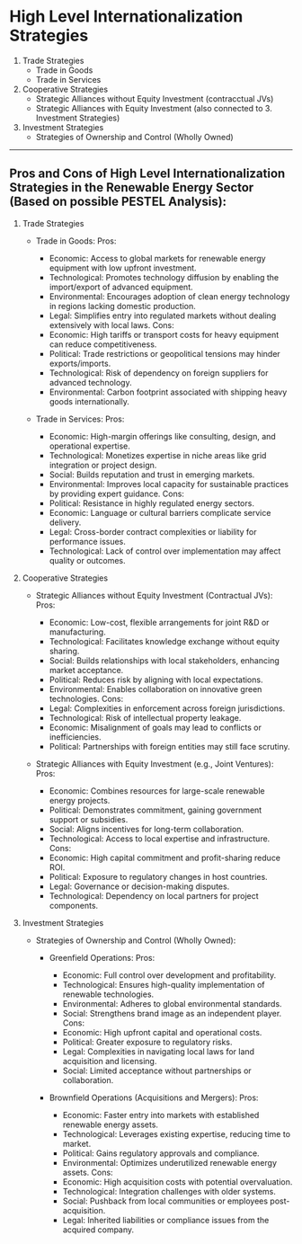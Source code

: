 # High Level Internationalization Strategies

1. Trade Strategies
   - Trade in Goods
   - Trade in Services
2. Cooperative Strategies
   - Strategic Alliances without Equity Investment (contracctual JVs)
   - Strategic Alliances with Equity Investment (also connected to 3. Investment Strategies)
3. Investment Strategies
   - Strategies of Ownership and Control (Wholly Owned)

---

## Pros and Cons of High Level Internationalization Strategies in the Renewable Energy Sector (Based on possible PESTEL Analysis):

1. Trade Strategies
   - Trade in Goods:
     Pros:
       - Economic: Access to global markets for renewable energy equipment with low upfront investment.
       - Technological: Promotes technology diffusion by enabling the import/export of advanced equipment.
       - Environmental: Encourages adoption of clean energy technology in regions lacking domestic production.
       - Legal: Simplifies entry into regulated markets without dealing extensively with local laws.
     Cons:
       - Economic: High tariffs or transport costs for heavy equipment can reduce competitiveness.
       - Political: Trade restrictions or geopolitical tensions may hinder exports/imports.
       - Technological: Risk of dependency on foreign suppliers for advanced technology.
       - Environmental: Carbon footprint associated with shipping heavy goods internationally.

   - Trade in Services:
     Pros:
       - Economic: High-margin offerings like consulting, design, and operational expertise.
       - Technological: Monetizes expertise in niche areas like grid integration or project design.
       - Social: Builds reputation and trust in emerging markets.
       - Environmental: Improves local capacity for sustainable practices by providing expert guidance.
     Cons:
       - Political: Resistance in highly regulated energy sectors.
       - Economic: Language or cultural barriers complicate service delivery.
       - Legal: Cross-border contract complexities or liability for performance issues.
       - Technological: Lack of control over implementation may affect quality or outcomes.

2. Cooperative Strategies
   - Strategic Alliances without Equity Investment (Contractual JVs):
     Pros:
       - Economic: Low-cost, flexible arrangements for joint R&D or manufacturing.
       - Technological: Facilitates knowledge exchange without equity sharing.
       - Social: Builds relationships with local stakeholders, enhancing market acceptance.
       - Political: Reduces risk by aligning with local expectations.
       - Environmental: Enables collaboration on innovative green technologies.
     Cons:
       - Legal: Complexities in enforcement across foreign jurisdictions.
       - Technological: Risk of intellectual property leakage.
       - Economic: Misalignment of goals may lead to conflicts or inefficiencies.
       - Political: Partnerships with foreign entities may still face scrutiny.

   - Strategic Alliances with Equity Investment (e.g., Joint Ventures):
     Pros:
       - Economic: Combines resources for large-scale renewable energy projects.
       - Political: Demonstrates commitment, gaining government support or subsidies.
       - Social: Aligns incentives for long-term collaboration.
       - Technological: Access to local expertise and infrastructure.
     Cons:
       - Economic: High capital commitment and profit-sharing reduce ROI.
       - Political: Exposure to regulatory changes in host countries.
       - Legal: Governance or decision-making disputes.
       - Technological: Dependency on local partners for project components.

3. Investment Strategies
   - Strategies of Ownership and Control (Wholly Owned):
     - Greenfield Operations:
       Pros:
         - Economic: Full control over development and profitability.
         - Technological: Ensures high-quality implementation of renewable technologies.
         - Environmental: Adheres to global environmental standards.
         - Social: Strengthens brand image as an independent player.
       Cons:
         - Economic: High upfront capital and operational costs.
         - Political: Greater exposure to regulatory risks.
         - Legal: Complexities in navigating local laws for land acquisition and licensing.
         - Social: Limited acceptance without partnerships or collaboration.

     - Brownfield Operations (Acquisitions and Mergers):
       Pros:
         - Economic: Faster entry into markets with established renewable energy assets.
         - Technological: Leverages existing expertise, reducing time to market.
         - Political: Gains regulatory approvals and compliance.
         - Environmental: Optimizes underutilized renewable energy assets.
       Cons:
         - Economic: High acquisition costs with potential overvaluation.
         - Technological: Integration challenges with older systems.
         - Social: Pushback from local communities or employees post-acquisition.
         - Legal: Inherited liabilities or compliance issues from the acquired company.
